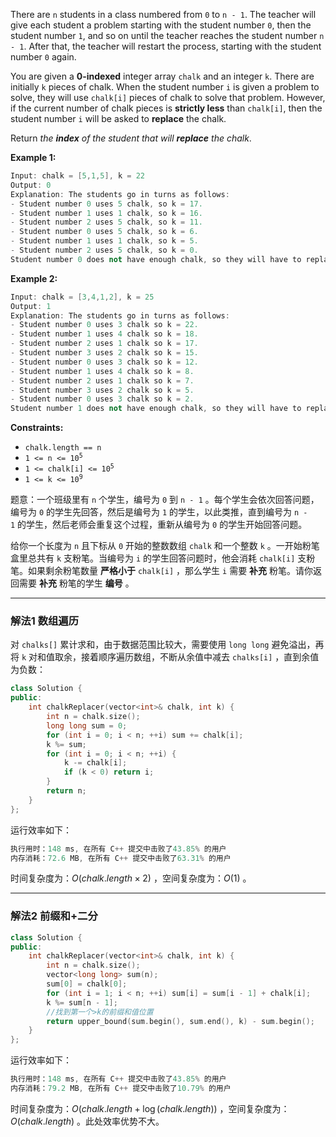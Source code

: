 <p>There are <code>n</code> students in a class numbered from <code>0</code> to <code>n - 1</code>. The teacher will give each student a problem starting with the student number <code>0</code>, then the student number <code>1</code>, and so on until the teacher reaches the student number <code>n - 1</code>. After that, the teacher will restart the process, starting with the student number <code>0</code> again.</p>

<p>You are given a <strong>0-indexed</strong> integer array <code>chalk</code> and an integer <code>k</code>. There are initially <code>k</code> pieces of chalk. When the student number <code>i</code> is given a problem to solve, they will use <code>chalk[i]</code> pieces of chalk to solve that problem. However, if the current number of chalk pieces is <strong>strictly less</strong> than <code>chalk[i]</code>, then the student number <code>i</code> will be asked to <strong>replace</strong> the chalk.</p>

<p>Return <em>the <strong>index</strong> of the student that will <strong>replace</strong> the chalk</em>.</p>
 
<p><strong>Example 1:</strong></p>

```cpp
Input: chalk = [5,1,5], k = 22
Output: 0
Explanation: The students go in turns as follows:
- Student number 0 uses 5 chalk, so k = 17.
- Student number 1 uses 1 chalk, so k = 16.
- Student number 2 uses 5 chalk, so k = 11.
- Student number 0 uses 5 chalk, so k = 6.
- Student number 1 uses 1 chalk, so k = 5.
- Student number 2 uses 5 chalk, so k = 0.
Student number 0 does not have enough chalk, so they will have to replace it.
```

 
<p><strong>Example 2:</strong></p>

```cpp
Input: chalk = [3,4,1,2], k = 25
Output: 1
Explanation: The students go in turns as follows:
- Student number 0 uses 3 chalk so k = 22.
- Student number 1 uses 4 chalk so k = 18.
- Student number 2 uses 1 chalk so k = 17.
- Student number 3 uses 2 chalk so k = 15.
- Student number 0 uses 3 chalk so k = 12.
- Student number 1 uses 4 chalk so k = 8.
- Student number 2 uses 1 chalk so k = 7.
- Student number 3 uses 2 chalk so k = 5.
- Student number 0 uses 3 chalk so k = 2.
Student number 1 does not have enough chalk, so they will have to replace it.
```

 
<p><strong>Constraints:</strong></p>

<ul>
	<li><code>chalk.length == n</code></li>
	<li><code>1 &lt;= n &lt;= 10<sup>5</sup></code></li>
	<li><code>1 &lt;= chalk[i] &lt;= 10<sup>5</sup></code></li>
	<li><code>1 &lt;= k &lt;= 10<sup>9</sup></code></li>
</ul>

题意：一个班级里有&nbsp;<code>n</code>&nbsp;个学生，编号为 <code>0</code>&nbsp;到 <code>n - 1</code>&nbsp;。每个学生会依次回答问题，编号为 <code>0</code>&nbsp;的学生先回答，然后是编号为 <code>1</code>&nbsp;的学生，以此类推，直到编号为 <code>n - 1</code>&nbsp;的学生，然后老师会重复这个过程，重新从编号为 <code>0</code>&nbsp;的学生开始回答问题。

<p>给你一个长度为 <code>n</code>&nbsp;且下标从 <code>0</code>&nbsp;开始的整数数组&nbsp;<code>chalk</code>&nbsp;和一个整数&nbsp;<code>k</code>&nbsp;。一开始粉笔盒里总共有&nbsp;<code>k</code>&nbsp;支粉笔。当编号为&nbsp;<code>i</code>&nbsp;的学生回答问题时，他会消耗 <code>chalk[i]</code>&nbsp;支粉笔。如果剩余粉笔数量 <strong>严格小于</strong>&nbsp;<code>chalk[i]</code>&nbsp;，那么学生 <code>i</code>&nbsp;需要 <strong>补充</strong>&nbsp;粉笔。请你返回需要 <strong>补充</strong>&nbsp;粉笔的学生 <strong>编号</strong>&nbsp;。</p> 

---
### 解法1 数组遍历
对 `chalks[]` 累计求和，由于数据范围比较大，需要使用 `long long` 避免溢出，再将 `k` 对和值取余，接着顺序遍历数组，不断从余值中减去 `chalks[i]` ，直到余值为负数：
```cpp
class Solution {
public:
    int chalkReplacer(vector<int>& chalk, int k) {
        int n = chalk.size();
        long long sum = 0;
        for (int i = 0; i < n; ++i) sum += chalk[i];
        k %= sum;
        for (int i = 0; i < n; ++i) {
            k -= chalk[i];
            if (k < 0) return i;
        }
        return n;
    }
};
```
运行效率如下：
```cpp
执行用时：148 ms, 在所有 C++ 提交中击败了43.85% 的用户
内存消耗：72.6 MB, 在所有 C++ 提交中击败了63.31% 的用户
```
时间复杂度为：$O(chalk.length \times 2)$ ，空间复杂度为：$O(1)$ 。

---
### 解法2 前缀和+二分
```cpp
class Solution {
public:
    int chalkReplacer(vector<int>& chalk, int k) {
        int n = chalk.size();
        vector<long long> sum(n);
        sum[0] = chalk[0];
        for (int i = 1; i < n; ++i) sum[i] = sum[i - 1] + chalk[i];
        k %= sum[n - 1];
        //找到第一个>k的前缀和值位置
        return upper_bound(sum.begin(), sum.end(), k) - sum.begin();
    }
};
```
运行效率如下：
```cpp
执行用时：148 ms, 在所有 C++ 提交中击败了43.85% 的用户
内存消耗：79.2 MB, 在所有 C++ 提交中击败了10.79% 的用户
```
时间复杂度为：$O(chalk.length + \log (chalk.length))$ ，空间复杂度为：$O(chalk.length)$ 。此处效率优势不大。

